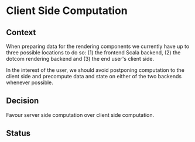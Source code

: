 # Client Side Computation

## Context

When preparing data for the rendering components we currently have up to three possible locations to do so: (1) the frontend Scala backend, (2) the dotcom rendering backend and (3) the end user's client side.

In the interest of the user, we should avoid postponing computation to the client side and precompute data and state on either of the two backends whenever possible.

## Decision

Favour server side computation over client side computation.

## Status


